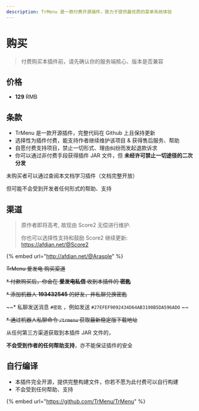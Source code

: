 ```yaml
---
description: TrMenu 是一款付费开源插件，致力于提供最优质的菜单系统体验
---
```


# 购买

> 付费购买本插件前，请先确认你的服务端核心、版本是否兼容

## 价格

* **129** RMB

## 条款

* TrMenu 是一款开源插件，完整代码在 Github 上且保持更新
* 选择性为插件付费，能支持作者继续维护该项目 & 获得售后服务、帮助
* 自愿付费支持项目，禁止一切形式、理由纠纷而发起退款诉求
* 你可以通过非付费手段获得插件 JAR 文件，但 **未经许可禁止一切途径的二次分发**

未购买者可以通过查阅本文档学习插件（文档完整开放）

但可能不会受到开发者任何形式的帮助、支持

## 渠道 <a id="qu-dao"></a>
> 原作者即将高考, 故现由 Score2 无偿进行维护.
> 
> 你也可以选择性支持和鼓励 Score2 继续更新: https://afdian.net/@Score2

{% embed url="http://afdian.net/@Arasple" %}

~~TrMenu 爱发电 购买渠道~~

~~* 付款购买后，你会在 **爱发电私信** 收到本插件的 **密匙**~~

~~* 添加机器人 **193432545** 的好友，并私聊兑换密匙~~

~~* 私聊发送消息 `#密匙` ，例如发送 `#27EFEF9092434D64AB3190B5DA596ADO` ~~

~~* 通过机器人私聊命令 `/trmenu` 获取最新稳定版下载地址~~

从任何第三方渠道获取到本插件 JAR 文件的，

**不会受到作者的任何帮助支持**，亦不能保证插件的安全

## 自行编译 <a id="zi-hang-bian-yi"></a>

* 本插件完全开源，提供完整构建文件，你若不愿为此付费可以自行构建
* 不会受到任何帮助、支持

{% embed url="https://github.com/TrMenu/TrMenu" %}


